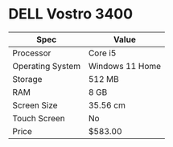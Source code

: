 # DELL Vostro 3400

| Spec | Value |
|---|---|
| Processor | Core i5 |
| Operating System | Windows 11 Home |
| Storage | 512 MB |
| RAM | 8 GB |
| Screen Size | 35.56 cm |
| Touch Screen | No |
| Price | $583.00 |
